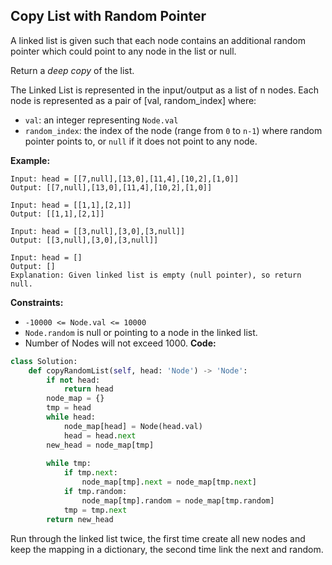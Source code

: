 ## Copy List with Random Pointer
A linked list is given such that each node contains an additional random pointer which could point to any node in the list or null.

Return a *deep copy* of the list.

The Linked List is represented in the input/output as a list of n nodes. Each node is represented as a pair of [val, random_index] where:

* `val`: an integer representing `Node.val`
* `random_index`: the index of the node (range from `0` to `n-1`) where random pointer points to, or `null` if it does not point to any node.

**Example:**

```
Input: head = [[7,null],[13,0],[11,4],[10,2],[1,0]]
Output: [[7,null],[13,0],[11,4],[10,2],[1,0]]
```
```
Input: head = [[1,1],[2,1]]
Output: [[1,1],[2,1]]
```
```
Input: head = [[3,null],[3,0],[3,null]]
Output: [[3,null],[3,0],[3,null]]
```
```
Input: head = []
Output: []
Explanation: Given linked list is empty (null pointer), so return null.
```
**Constraints:**

* `-10000 <= Node.val <= 10000`
* `Node.random` is null or pointing to a node in the linked list.
* Number of Nodes will not exceed 1000.
**Code:**

```python
class Solution:
    def copyRandomList(self, head: 'Node') -> 'Node':
        if not head:
            return head
        node_map = {}
        tmp = head
        while head:
            node_map[head] = Node(head.val)
            head = head.next
        new_head = node_map[tmp]
        
        while tmp:
            if tmp.next:
                node_map[tmp].next = node_map[tmp.next]
            if tmp.random:
                node_map[tmp].random = node_map[tmp.random]
            tmp = tmp.next
        return new_head
```
Run through the linked list twice, the first time create all new nodes and keep the mapping in a dictionary, the second time link the next and random.
